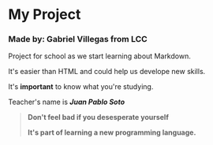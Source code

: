 # My Project
### Made by: Gabriel Villegas from LCC

Project for school as we start learning about Markdown.


It's easier than HTML and could help us develope new skills. 

It's **important** to know what you're studying.

Teacher's name is ***Juan Pablo Soto***

> **Don't feel bad if you desesperate yourself**
>
> **It's part of learning a new programming language.** 
